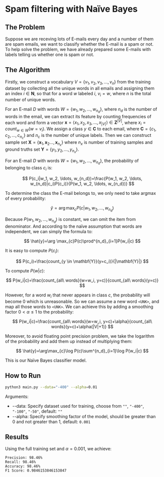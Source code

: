 # Spam filtering with Naïve Bayes

## The Problem

Suppose we are receving lots of E-mails every day and a number of them are spam emails, we want to classify whether the E-mail is a spam or not. To help solve the problem, we have already prepared some E-mails with labels telling us whether one is spam or not.

## The Algorithm

Firstly, we construct a vocabulary $V = \{v_1, v_2, v_3, \ldots,v_n\}$ from the training dataset by collecting all the unique words in all emails and assigning them an index $i \in \mathbf{N}$, so that for a word $w$ labeled $i$, $v_i=w$, where $n$ is the total number of unique words.

For an E-mail $D$ with words $W=\{w_1, w_2, \ldots, w_{n_d}\}$, where $n_d$ is the number of words in the email, we can extract its feature by counting frequencies of each word and form a vector $\textbf{x} = \langle x_1, x_2, x_3,\ldots,x_{|V|}\rangle \in \mathbf{Z}^{|V|}$, where $x_i = count_{w \in W}(w=v_i)$. We assign a class $y \in \mathbf{C}$ to each email, where $\mathbf{C}=\{c_1, c_2, \ldots, c_{n_c}\}$ and $n_c$ is the number of unique labels. Then we can construct sample set  $\mathbf{X} = \{\mathbf{x}_1, \mathbf{x}_2\ldots,\mathbf{x}_{n_x}\}$ where $n_x$ is number of training samples and ground truths set $\mathbf{Y}=\{y_1, y_2, \ldots, y_{n_x}\}$.

For an E-mail $D$ with words $W=\{w_1, w_2, \ldots, w_{n_d}\}$, the probability of belonging to class $c_i$ is:

$$
P(c_i|w_1, w_2, \ldots, w_{n_d})=\frac{P(w_1, w_2, \ldots, w_{n_d}|c_i)P(c_i)}{P(w_1, w_2, \ldots, w_{n_d})}
$$

To determine the class the E-mail belongs to, we only need to take argmax of every probability:

$$
\hat{y}=\arg \max_{c}P(c|w_1, w_2, \ldots, w_{n_d})
$$

Because $P(w_1, w_2, \ldots, w_{n_d})$ is constant, we can omit the item from denominator. And according to the naïve assumption that words are independent, we can simply the formula to:

$$
\hat{y}=\arg \max_{c}P(c)\prod^{n_d}_{i=1}P(w_i|c)
$$

It is easy to compute $P(c_i)$:

$$
P(c_i)=\frac{count_{y \in \mathbf{Y}}(y=c_i)}{|\mathbf{Y}|}
$$

To compute $P(w|c)$:

$$
P(w_i|c)=\frac{count_{all\ words}(w=w_i, y=c)}{count_{all\ words}(y=c)}
$$

However, for a word $w_i$ that never appears in class $c$, the probability will become 0 which is unreasonable. So we can assume a new word `<UNK>`, and map all those words to `<UNK>`. We can achieve this by adding a smoothing factor $0\lt\alpha\le1$ to the probability:

$$
P(w_i|c)=\frac{count_{all\ words}(w=w_i, y=c)+\alpha}{count_{all\ words}(y=c)+\alpha(|V|+1)}
$$

Moreover, to avoid floating point precision problem, we take the logarithm of the probability and add them up instead of multiplying them:

$$
\hat{y}=\arg\max_{c}\log P(c)\sum^{n_d}_{i=1}\log P(w_i|c)
$$

This is our Naïve Bayes classifier model.

## How to Run

```bash
python3 main.py --data="-400" --alpha=0.01
```

Arguments:

- --data: Specify dataset used for training, choose from `""`, `"-400"`, `"-100"`, `"-50"`, default: `""`
- --alpha: Specify smoothing factor of the model, should be greater than 0 and not greater than 1, default: `0.001`

## Results

Using the full training set and $\alpha=0.001$, we achieve:

```
Precision: 98.46%
Recall: 98.46%
Accuracy: 98.46%
F1 Score: 0.9846153846153847
```

